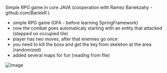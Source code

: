 Simple RPG game in core JAVA (cooperation with Ramez Bariekzahy - github.com/BariekR )

- simple RPG game (GFA - before learning SpringFramework)
- now the combat goes automaticaly starting with an entity that attacked (stepped on occupied tile)
- player has two moves, after that enemies go once
- you need to kill the boss and get the key from skeleton at the area (randomized)
- added several maps for fun (reading from file)

![image](https://github.com/PavelSlimBilek/Wanderer/assets/140346419/f5ac4e7d-ce89-4d31-8106-186907d9e518)
